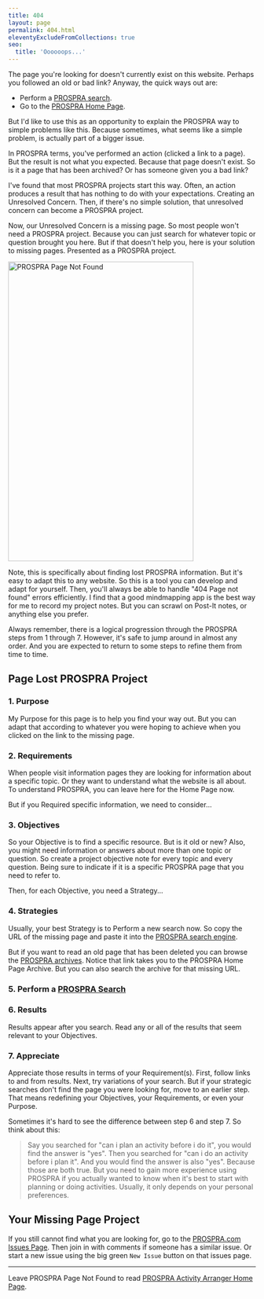 ```yaml
---
title: 404
layout: page
permalink: 404.html
eleventyExcludeFromCollections: true
seo:
  title: 'Oooooops...'
---
```


The page you're looking for doesn't currently exist on this website. Perhaps you followed an old or bad link? Anyway, the quick ways out are:
- Perform a <a href="https://cse.google.com/cse?cx=2bf1e05c3c5da97fa">PROSPRA search</a>.
- Go to the <a href="/">PROSPRA Home Page</a>.

But I'd like to use this as an opportunity to explain the PROSPRA way to simple problems like this. Because sometimes, what seems like a simple problem, is actually part of a bigger issue.

In PROSPRA terms, you've performed an action (clicked a link to a page). But the result is not what you expected. Because that page doesn't exist. So is it a page that has been archived? Or has someone given you a bad link?

I've found that most PROSPRA projects start this way. Often, an action produces a result that has nothing to do with your expectations. Creating an Unresolved Concern. Then, if there's no simple solution, that unresolved concern can become a PROSPRA project.

Now, our Unresolved Concern is a missing page. So most people won't need a PROSPRA project. Because you can just search for whatever topic or question brought you here. But if that doesn't help you, here is your solution to missing pages. Presented as a PROSPRA project.

<img src="/assets/images/2021/prospra-page-not-found.webp" alt="PROSPRA Page Not Found" width="377" height="610">

Note, this is specifically about finding lost PROSPRA information. But it's easy to adapt this to any website. So this is a tool you can develop and adapt for yourself. Then, you'll always be able to handle "404 Page not found" errors efficiently. I find that a good mindmapping app is the best way for me to record my project notes. But you can scrawl on Post-It notes, or anything else you prefer.

Always remember, there is a logical progression through the PROSPRA steps from 1 through 7. However, it's safe to jump around in almost any order. And you are expected to return to some steps to refine them from time to time.

## Page Lost PROSPRA Project

### 1. Purpose
My Purpose for this page is to help you find your way out. But you can adapt that according to whatever you were hoping to achieve when you clicked on the link to the missing page.

### 2. Requirements
When people visit information pages they are looking for information about a specific topic. Or they want to understand what the website is all about. To understand PROSPRA, you can leave here for the Home Page now.

But if you Required specific information, we need to consider...

### 3. Objectives
So your Objective is to find a specific resource. But is it old or new? Also, you might need information or answers about more than one topic or question. So create a project objective note for every topic and every question. Being sure to indicate if it is a specific PROSPRA page that you need to refer to.

Then, for each Objective, you need a Strategy...

### 4. Strategies
Usually, your best Strategy is to Perform a new search now. So copy the URL of the missing page and paste it into the <a href="https://cse.google.com/cse?cx=2bf1e05c3c5da97fa">PROSPRA search engine</a>.

But if you want to read an old page that has been deleted you can browse the <a href="https://web.archive.org/web/20210909060301/https://prospra.com/">PROSPRA archives</a>. Notice that link takes you to the PROSPRA Home Page Archive. But you can also search the archive for that missing URL.

### 5. Perform a <a href="https://cse.google.com/cse?cx=2bf1e05c3c5da97fa">PROSPRA Search</a>

### 6. Results 
Results appear after you search. Read any or all of the results that seem relevant to your Objectives.

### 7. Appreciate
Appreciate those results in terms of your Requirement(s). First, follow links to and from results. Next, try variations of your search. But if your strategic searches don't find the page you were looking for, move to an earlier step. That means redefining your Objectives, your Requirements, or even your Purpose.

Sometimes it's hard to see the difference between step 6 and step 7. So think about this:
<blockquote>Say you searched for "can i plan an activity before i do it", you would find the answer is "yes". Then you searched for "can i do an activity before i plan it". And you would find the answer is also "yes". Because those are both true. But you need to gain more experience using PROSPRA if you actually wanted to know when it's best to start with planning or doing activities. Usually, it only depends on your personal preferences.</blockquote>

## Your Missing Page Project
If you still cannot find what you are looking for, go to the <a href="https://github.com/kct2020/prospra-11ty-11ta/issues">PROSPRA.com Issues Page</a>. Then join in with comments if someone has a similar issue. Or start a new issue using the big green `New Issue` button on that issues page.

<hr />

Leave PROSPRA Page Not Found to read <a href="/">PROSPRA Activity Arranger Home Page</a>.
